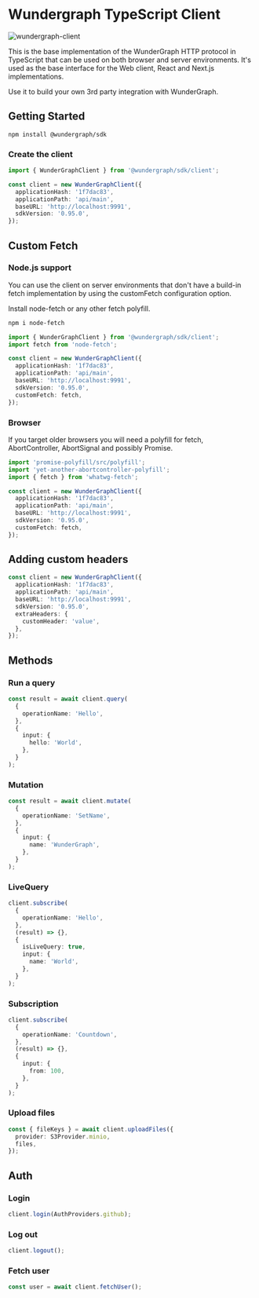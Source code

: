 # Wundergraph TypeScript Client

![wundergraph-client](https://img.shields.io/npm/v/@wundergraph/sdk.svg)

This is the base implementation of the WunderGraph HTTP protocol in TypeScript that can be used on both browser and server environments.
It's used as the base interface for the Web client, React and Next.js implementations.

Use it to build your own 3rd party integration with WunderGraph.

## Getting Started

```shell
npm install @wundergraph/sdk
```

### Create the client

```ts
import { WunderGraphClient } from '@wundergraph/sdk/client';

const client = new WunderGraphClient({
  applicationHash: '1f7dac83',
  applicationPath: 'api/main',
  baseURL: 'http://localhost:9991',
  sdkVersion: '0.95.0',
});
```

## Custom Fetch

### Node.js support

You can use the client on server environments that don't have a build-in fetch implementation by using the customFetch configuration option.

Install node-fetch or any other fetch polyfill.

```bash
npm i node-fetch
```

```ts
import { WunderGraphClient } from '@wundergraph/sdk/client';
import fetch from 'node-fetch';

const client = new WunderGraphClient({
  applicationHash: '1f7dac83',
  applicationPath: 'api/main',
  baseURL: 'http://localhost:9991',
  sdkVersion: '0.95.0',
  customFetch: fetch,
});
```

### Browser

If you target older browsers you will need a polyfill for fetch, AbortController, AbortSignal and possibly Promise.

```ts
import 'promise-polyfill/src/polyfill';
import 'yet-another-abortcontroller-polyfill';
import { fetch } from 'whatwg-fetch';

const client = new WunderGraphClient({
  applicationHash: '1f7dac83',
  applicationPath: 'api/main',
  baseURL: 'http://localhost:9991',
  sdkVersion: '0.95.0',
  customFetch: fetch,
});
```

## Adding custom headers

```ts
const client = new WunderGraphClient({
  applicationHash: '1f7dac83',
  applicationPath: 'api/main',
  baseURL: 'http://localhost:9991',
  sdkVersion: '0.95.0',
  extraHeaders: {
    customHeader: 'value',
  },
});
```

## Methods

### Run a query

```ts
const result = await client.query(
  {
    operationName: 'Hello',
  },
  {
    input: {
      hello: 'World',
    },
  }
);
```

### Mutation

```ts
const result = await client.mutate(
  {
    operationName: 'SetName',
  },
  {
    input: {
      name: 'WunderGraph',
    },
  }
);
```

### LiveQuery

```ts
client.subscribe(
  {
    operationName: 'Hello',
  },
  (result) => {},
  {
    isLiveQuery: true,
    input: {
      name: 'World',
    },
  }
);
```

### Subscription

```ts
client.subscribe(
  {
    operationName: 'Countdown',
  },
  (result) => {},
  {
    input: {
      from: 100,
    },
  }
);
```

### Upload files

```ts
const { fileKeys } = await client.uploadFiles({
  provider: S3Provider.minio,
  files,
});
```

## Auth

### Login

```ts
client.login(AuthProviders.github);
```

### Log out

```ts
client.logout();
```

### Fetch user

```ts
const user = await client.fetchUser();
```

